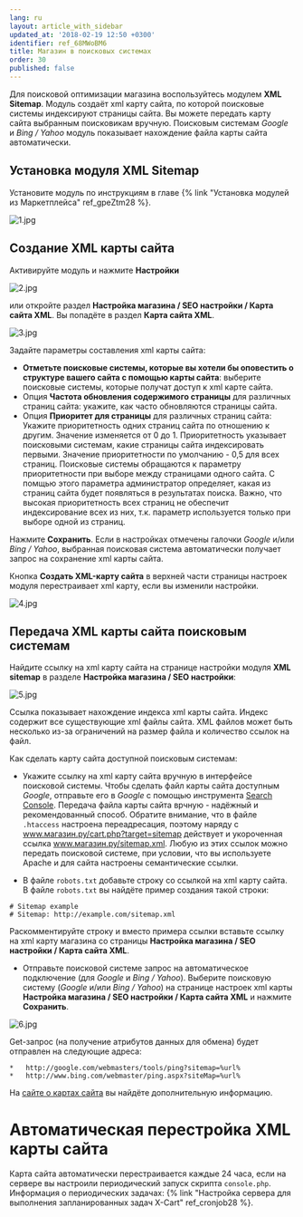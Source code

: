 ```yaml
---
lang: ru
layout: article_with_sidebar
updated_at: '2018-02-19 12:50 +0300'
identifier: ref_68MWoBM6
title: Магазин в поисковых системах
order: 30
published: false
---
```

Для поисковой оптимизации магазина воспользуйтесь модулем **XML Sitemap**. Модуль создаёт xml карту сайта, по которой поисковые системы индексируют страницы сайта. Вы можете передать карту сайта выбранным поисковикам вручную. Поисковым системам _Google_ и _Bing / Yahoo_ модуль показывает  нахождение файла карты сайта автоматически.

## Установка модуля XML Sitemap

Установите модуль по инструкциям в главе {% link "Установка модулей из Маркетплейса" ref_gpeZtm28 %}.

![1.jpg]({{site.baseurl}}/attachments/ref_68MWoBM6/1.jpg)

## Создание XML карты сайта

Активируйте модуль и нажмите **Настройки** 

![2.jpg]({{site.baseurl}}/attachments/ref_68MWoBM6/2.jpg)

или откройте раздел **Настройка магазина / SEO настройки / Карта сайта XML**. Вы попадёте в раздел **Карта сайта XML**.

![3.jpg]({{site.baseurl}}/attachments/ref_68MWoBM6/3.jpg)

Задайте параметры составления xml карты сайта:

*   **Отметьте поисковые системы, которые вы хотели бы оповестить о структуре вашего сайта с помощью карты сайта**: выберите поисковые системы, которые получат доступ к xml карте сайта.
*   Опция **Частота обновления содержимого страницы** для различных страниц сайта: укажите, как часто обновляются страницы сайта. 
*   Опция **Приоритет для страницы** для различных страниц сайта: Укажите приоритетность одних страниц сайта по отношению к другим. Значение изменяется от 0 до 1. Приоритетность указывает поисковыми системам, какие страницы сайта индексировать первыми. Значение приоритетности по умолчанию -  0,5 для всех страниц. Поисковые системы обращаются к параметру приоритетности при выборе между страницами одного сайта. С помщью этого параметра администратор определяет, какая из страниц сайта будет появляться в результатах поиска. Важно, что высокая приоритетность всех страниц не обеспечит индексирование всех из них, т.к. параметр используется только при выборе одной из страниц.

Нажмите **Сохранить**. Если в настройках отмечены галочки _Google_  и/или  _Bing / Yahoo_, выбранная поисковая система автоматически получает запрос на сохранение xml карты сайта. 

Кнопка **Создать XML-карту сайта** в верхней части страницы настроек модуля перестраивает xml карту, если вы изменили настройки.

![4.jpg]({{site.baseurl}}/attachments/ref_68MWoBM6/4.jpg)

## Передача XML карты сайта поисковым системам

Найдите ссылку на xml карту сайта на странице настройки модуля **XML sitemap** в разделе **Настройка магазина / SEO настройки**:

![5.jpg]({{site.baseurl}}/attachments/ref_68MWoBM6/5.jpg)

Ссылка показывает нахождение индекса xml карты сайта. Индекс содержит все существующие xml файлы сайта. XML файлов может быть несколько из-за ограничений на размер файла и количество ссылок на файл. 

Как сделать карту сайта доступной поисковым системам:

*   Укажите ссылку на xml карту сайта вручную в интерфейсе поисковой системы. Чтобы сделать файл карты сайта доступным _Google_, отправьте его в _Google_ с помощью инструмента [Search Console](https://support.google.com/webmasters/answer/183668?hl=ru "Магазин в поисковых системах"). Передача файла карты сайта врчную - надёжный и рекомендованный способ.
    Обратите внимание, что в файле `.htaccess` настроена переадресация, поэтому наряду с www.магазин.ру/cart.php?target=sitemap действует и укороченная ссылка www.магазин.ру/sitemap.xml. Любую из этих ссылок можно передать поисковой системе, при условии, что вы используете Apache и для сайта настроены семантические ссылки.
    
*   В файле `robots.txt` добавьте строку со ссылкой на xml карту сайта. В файле `robots.txt` вы найдёте пример создания такой строки:

```
# Sitemap example
# Sitemap: http://example.com/sitemap.xml
```
   
   Раскомментируйте строку и вместо примера ссылки вставьте ссылку на xml карту магазина со страницы **Настройка магазина / SEO настройки / Карта сайта XML**.

*   Отправьте поисковой системе запрос на автоматическое подключение (для _Google_  и _Bing / Yahoo_). Выберите поисковую систему (_Google_ и/или _Bing / Yahoo_) на странице настроек xml карты **Настройка магазина / SEO настройки / Карта сайта XML** и нажмите **Сохранить**. 

![6.jpg]({{site.baseurl}}/attachments/ref_68MWoBM6/6.jpg)
   
   Get-запрос (на получение атрибутов данных для обмена) будет отправлен на следующие адреса:
   
    *   http://google.com/webmasters/tools/ping?sitemap=%url%
    *   http://www.bing.com/webmaster/ping.aspx?siteMap=%url%

На [сайте о картах сайта](http://www.sitemaps.org "Магазин в поисковых системах") вы найдёте дополнительную информацию. 

# Автоматическая перестройка XML карты сайта
Карта сайта автоматически перестраивается каждые 24 часа, если на сервере вы настроили периодический запуск скрипта `console.php`. Информация о периодических задачах: {% link "Настройка сервера для выполнения запланированных задач X-Cart" ref_cronjob28 %}.
